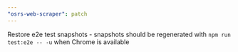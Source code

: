 ```yaml
---
"osrs-web-scraper": patch
---
```


Restore e2e test snapshots - snapshots should be regenerated with `npm run test:e2e -- -u` when Chrome is available
